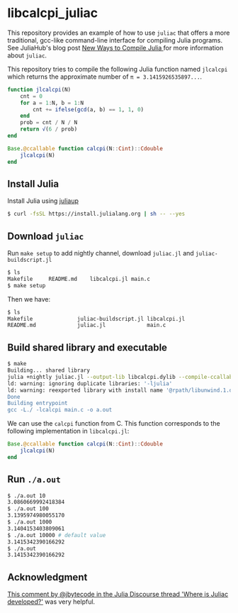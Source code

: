 # libcalcpi_juliac

This repository provides an example of how to use `juliac` that offers a more traditional, gcc-like command-line interface for compiling Julia programs. See JuliaHub's blog post [New Ways to Compile Julia
](https://info.juliahub.com/blog/new-ways-to-compile-julia-blog) for more information about `juliac`.

This repository tries to compile the following Julia function named `jlcalcpi` which returns the approximate number of `π = 3.1415926535897...`.

```julia
function jlcalcpi(N)
    cnt = 0
    for a = 1:N, b = 1:N
        cnt += ifelse(gcd(a, b) == 1, 1, 0)
    end
    prob = cnt / N / N
    return √(6 / prob)
end

Base.@ccallable function calcpi(N::Cint)::Cdouble
    jlcalcpi(N)
end
```

## Install Julia

Install Julia using [juliaup](https://github.com/JuliaLang/juliaup)

```sh
$ curl -fsSL https://install.julialang.org | sh -- --yes
```

## Download `juliac`

Run `make setup` to add nightly channel, download `juliac.jl` and `juliac-buildscript.jl`

```sh
$ ls
Makefile     README.md    libcalcpi.jl main.c
$ make setup
```

Then we have:

```sh
$ ls
Makefile              juliac-buildscript.jl libcalcpi.jl
README.md             juliac.jl             main.c
```

## Build shared library and executable

```sh
$ make
Building... shared library
julia +nightly juliac.jl --output-lib libcalcpi.dylib --compile-ccallable --trim libcalcpi.jl
ld: warning: ignoring duplicate libraries: '-ljulia'
ld: warning: reexported library with install name '@rpath/libunwind.1.dylib' found at '/Users/terasakisatoshi/.julia/juliaup/julia-nightly/lib/julia/libunwind.1.0.dylib' couldn't be matched with any parent library and will be linked directly
Done
Building entrypoint
gcc -L./ -lcalcpi main.c -o a.out
```

We can use the `calcpi` function from C. This function corresponds to the following implementation in `libcalcpi.jl`:

```julia
Base.@ccallable function calcpi(N::Cint)::Cdouble
    jlcalcpi(N)
end
```

## Run `./a.out`

```sh
$ ./a.out 10
3.0860669992418384
$ ./a.out 100
3.1395974980055170
$ ./a.out 1000
3.1404153403809061
$ ./a.out 10000 # default value
3.1415342390166292
$ ./a.out
3.1415342390166292
```

## Acknowledgment

[This comment by @jbytecode in the Julia Discourse thread 'Where is Juliac developed?'](https://discourse.julialang.org/t/where-is-juliac-developed/113004/32) was very helpful.
